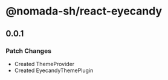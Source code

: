 # @nomada-sh/react-eyecandy

## 0.0.1

### Patch Changes

- Created ThemeProvider
- Created EyecandyThemePlugin
